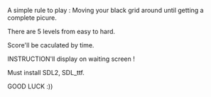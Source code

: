 A simple rule to play : Moving your black grid around until getting a complete picure.

There are 5 levels from easy to hard.

Score'll be caculated by time.

INSTRUCTION'll display on waiting screen !

Must install SDL2, SDL_ttf.

GOOD LUCK :))
